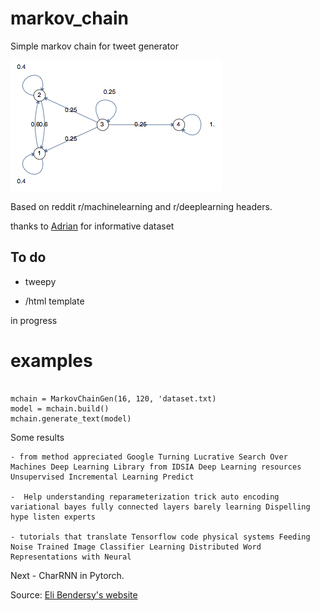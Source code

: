 # markov_chain
Simple markov chain for tweet generator 


![](https://github.com/s3nh/markov_chain/blob/master/imgs/markov_chains.png)


Based on reddit r/machinelearning and r/deeplearning headers.

thanks to [Adrian](https://github.com/xadrianzetx) for informative dataset 


## To do

- tweepy

- /html template


in progress


# examples 


```

mchain = MarkovChainGen(16, 120, 'dataset.txt)
model = mchain.build()
mchain.generate_text(model)

```

Some results 


```
- from method appreciated Google Turning Lucrative Search Over Machines Deep Learning Library from IDSIA Deep Learning resources Unsupervised Incremental Learning Predict

-  Help understanding reparameterization trick auto encoding variational bayes fully connected layers barely learning Dispelling hype listen experts

- tutorials that translate Tensorflow code physical systems Feeding Noise Trained Image Classifier Learning Distributed Word Representations with Neural

```


Next - CharRNN in Pytorch. 


Source: [Eli Bendersy's website](https://eli.thegreenplace.net/)
